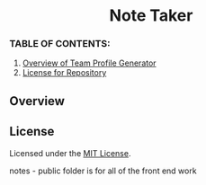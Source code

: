 <h1 align ="center"> Note Taker </h1>

### **TABLE OF CONTENTS:**
1. [Overview of Team Profile Generator](#overview)
2. [License for Repository](#license)

## Overview

## License
Licensed under the [MIT License](https://choosealicense.com/licenses/mit/#).

notes - public folder is for all of the front end work
